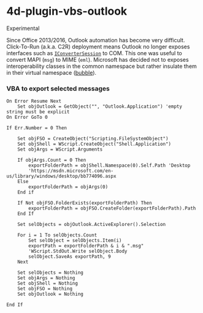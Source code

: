 # 4d-plugin-vbs-outlook

Experimental

Since Office 2013/2016, Outlook automation has become very difficult. Click-To-Run (a.k.a. C2R) deployment means Outlook no longer exposes interfaces such as [``IConverterSession``](https://msdn.microsoft.com/en-us/library/office/ff960231.aspx) to COM. This one was useful to convert MAPI (``msg``) to MIME (``eml``). Microsoft has decided not to exposes interoperability classes in the common namespace but rather insulate them in their virtual namespace ([bubble](https://blogs.msdn.microsoft.com/stephen_griffin/2014/04/21/outlook-2013-click-to-run-and-com-interfaces/)).

### VBA to export selected messages

```vba
On Error Resume Next
	Set objOutlook = GetObject("", "Outlook.Application") 'empty string must be explicit
On Error GoTo 0

If Err.Number = 0 Then

	Set objFSO = CreateObject("Scripting.FileSystemObject")
	Set objShell = WScript.CreateObject("Shell.Application")
	Set objArgs = WScript.Arguments

	If objArgs.Count = 0 Then
		exportFolderPath = objShell.Namespace(0).Self.Path 'Desktop
		'https://msdn.microsoft.com/en-us/library/windows/desktop/bb774096.aspx
	Else
		exportFolderPath = objArgs(0)
	End if

	If Not objFSO.FolderExists(exportFolderPath) Then
		exportFolderPath = objFSO.CreateFolder(exportFolderPath).Path
	End If

	Set selObjects = objOutlook.ActiveExplorer().Selection

	For i = 1 To selObjects.Count
		Set selObject = selObjects.Item(i)
		exportPath = exportFolderPath & i & ".msg"
		'WScript.StdOut.Write selObject.Body
		selObject.SaveAs exportPath, 9
	Next

	Set selObjects = Nothing
	Set objArgs = Nothing
	Set objShell = Nothing
	Set objFSO = Nothing
	Set objOutlook = Nothing

End If
```
